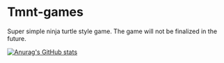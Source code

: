 # Tmnt-games
Super simple ninja turtle style game. The game will not be finalized in the future.



[![Anurag's GitHub stats](https://github-readme-stats.vercel.app/api?username=hahaetyaroma)](https://github.com/anuraghazra/github-readme-stats)
